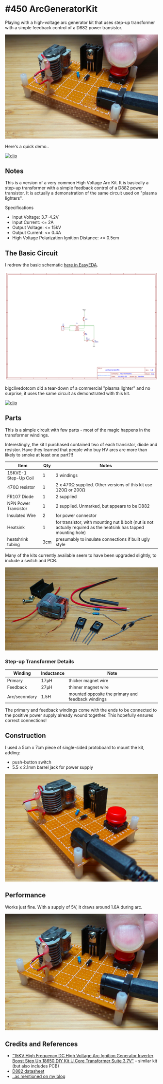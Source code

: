 # #450 ArcGeneratorKit

Playing with a high-voltage arc generator kit that uses step-up transformer with a simple feedback control of a D882 power transistor.

![Build](./assets/ArcGeneratorKit_build.jpg?raw=true)

Here's a quick demo..

[![clip](https://img.youtube.com/vi/ad8vV-S-dqo/0.jpg)](https://www.youtube.com/watch?v=ad8vV-S-dqo)

## Notes

This is a version of a very common High Voltage Arc Kit.
It is basically a step-up transformer with a simple feedback control of a D882 power transistor.
It is actually a demonstration of the same circuit used on "plasma lighters".

Specifications

* Input Voltage: 3.7-4.2V
* Input Current: <= 2A
* Output Voltage: <= 15kV
* Output Current: <= 0.4A
* High Voltage Polarization Ignition Distance: <= 0.5cm


## The Basic Circuit

I redrew the basic schematic [here in EasyEDA](https://easyeda.com/tardate/ArcGeneratorKit).

![Schematic](./assets/ArcGeneratorKit_schematic.png?raw=true)

bigclivedotcom did a tear-down of a commercial "plasma lighter" and no surprise, it uses the same circuit as demonstrated with this kit.

[![clip](https://img.youtube.com/vi/4aK1GK1KBGc/0.jpg)](https://www.youtube.com/watch?v=4aK1GK1KBGc)


## Parts

This is a simple circuit with few parts - most of the magic happens in the transformer windings.

Interestingly, the kit I purchased contained two of each transistor, diode and resistor.
Have they learned that people who buy HV arcs are more than likely to smoke at least one part?!!

| Item                  | Qty | Notes |
|-----------------------|-----|-------|
| 15KVE-1 Step-Up Coil  | 1   | 3 windings |
| 470Ω resistor         | 1   | 2 x 470Ω supplied. Other versions of this kit use 120Ω or 200Ω |
| FR107 Diode           | 1   | 2 supplied
| NPN Power Transistor  | 1   | 2 supplied. Unmarked, but appears to be D882 |
| Insulated Wire        | 2   | for power connector |
| Heatsink              | 1   | for transistor, with mounting nut & bolt (nut is not actually required as the heatsink has tapped mounting hole) |
| heatshrink tubing     | 3cm | presumably to insulate connections if built ugly style |


Many of the kits currently available seem to have been upgraded slightly, to include a switch and PCB.

![kit_parts](./assets/kit_parts.jpg?raw=true)

### Step-up Transformer Details

| Winding       | Inductance | Note |
|---------------|------------|------|
| Primary       | 17µH       | thicker magnet wire |
| Feedback      | 27µH       | thinner magnet wire |
| Arc/secondary | 1.5H       | mounted opposite the primary and feedback windings |

The primary and feedback windings come with the ends to be connected to the positive power supply already wound together.
This hopefully ensures correct connections!

## Construction

I used a 5cm x 7cm piece of single-sided protoboard to mount the kit, adding:

* push-button switch
* 5.5 x 2.1mm barrel jack for power supply

![kit_build](./assets/kit_build.jpg?raw=true)


## Performance

Works just fine. With a supply of 5V, it draws around 1.6A during arc.

![ArcGeneratorKit_test](./assets/ArcGeneratorKit_test.jpg?raw=true)


## Credits and References

* ["15KV High Frequency DC High Voltage Arc Ignition Generator Inverter Boost Step Up 18650 DIY Kit U Core Transformer Suite 3.7V"](https://www.aliexpress.com/item/15KV-High-Frequency-DC-High-Voltage-Arc-Ignition-Generator-Inverter-Boost-Step-Up-18650-DIY-Kit/32864946448.html) - similar kit (but also includes PCB)
* [D882 datasheet](https://www.st.com/resource/en/datasheet/2sd882.pdf)
* [..as mentioned on my blog](https://blog.tardate.com/2019/02/leap451-arc-lighter.html)
